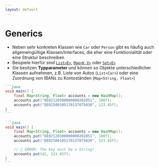 ```yaml
---
layout: default
---
```


<Footer
    text="🎁 Objektorientierte Programmierung"
/>

# Generics <SubHeading text="Übersicht"/>

<div class="grid grid-cols-12 gap-6">
<div class="col-span-6">

- Neben sehr konkreten Klassen wie `Car` oder `Person` gibt es häufig auch allgemeingültige Klassen/Interfaces, die eher eine Funktionialität oder eine Struktur beschreiben
- Beispiele hierfür sind [`List<E>`](https://docs.oracle.com/en/java/javase/22/docs/api/java.base/java/util/List.html), [`Map<K,V>`](https://docs.oracle.com/en/java/javase/22/docs/api/java.base/java/util/Map.html) oder [`Set<E>`](https://docs.oracle.com/en/java/javase/22/docs/api/java.base/java/util/Set.html)
- Sie besitzen **Typparameter** und können so Objekte unterschiedlicher Klassen aufnehmen, z.B. Liste von Autos (`List<Car>`) oder eine Zuordnung von IBANs zu Kontoständen (`Map<String, Float>`)

</div>
<div class="col-span-6">

````md magic-move
```java
void main() {
    final Map<String, Float> accounts = new HashMap();
    accounts.put("DE02120300000000202051", 100f);
    accounts.put("DE02500105170137075030", 123.45f);
}
```

```java
void main() {
    final Map<String, Float> accounts = new HashMap();
    accounts.put("DE02120300000000202051", 100f);
    accounts.put("DE02500105170137075030", 123.45f);

    // 🚫 ERROR: The key must be a String!
    accounts.put(42, 123.45f);
}
```
````

</div>
</div>

<PageNumber/>
